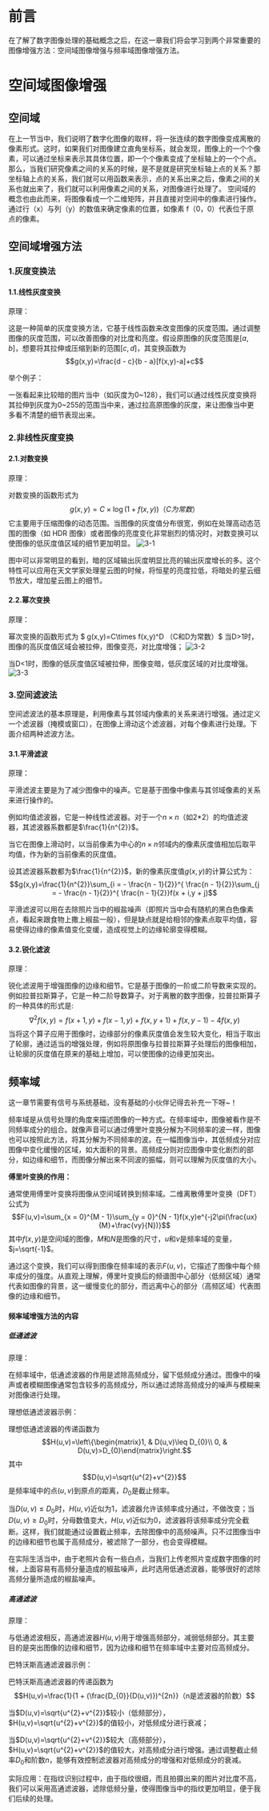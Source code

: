 # 前言
在了解了数字图像处理的基础概念之后，在这一章我们将会学习到两个非常重要的图像增强方法：空间域图像增强与频率域图像增强方法。
# 空间域图像增强
## 空间域
在上一节当中，我们说明了数字化图像的取样，将一张连续的数字图像变成离散的像素形式。这时，如果我们对图像建立直角坐标系，就会发现，图像上的一个个像素，可以通过坐标来表示其具体位置，即一个个像素变成了坐标轴上的一个个点。那么，当我们研究像素之间的关系的时候，是不是就是研究坐标轴上点的关系？那坐标轴上点的关系，我们就可以用函数来表示，点的关系出来之后，像素之间的关系也就出来了，我们就可以利用像素之间的关系，对图像进行处理了。
空间域的概念也由此而来，将图像看成一个二维矩阵，并且直接对空间中的像素进行操作。通过行（x）与列（y）的数值来确定像素的位置，如像素 f（0，0）代表位于原点的像素。
## 空间域增强方法
### 1.灰度变换法
#### 1.1.线性灰度变换
原理：
      
这是一种简单的灰度变换方法，它基于线性函数来改变图像的灰度范围。通过调整图像的灰度范围，可以改善图像的对比度和亮度。假设原图像的灰度范围是$[a,b]$，想要将其拉伸或压缩到新的范围$[c,d]$，其变换函数为$$g(x,y)=\frac{d - c}{b - a}[f(x,y)-a]+c$$
      
举个例子：
      
一张看起来比较暗的图片当中（如灰度为0\~128），我们可以通过线性灰度变换将其拉伸到灰度为0\~255的范围当中来，通过拉高原图像的灰度，来让图像当中更多看不清楚的细节表现出来。
### 2.非线性灰度变换
#### 2.1.对数变换
原理：

对数变换的函数形式为$$g(x,y)=C\times\log(1 + f(x,y))（C为常数）$$
它主要用于压缩图像的动态范围。当图像的灰度值分布很宽，例如在处理高动态范围的图像（如 HDR 图像）或者图像的亮度变化非常剧烈的情况时，对数变换可以使图像的低灰度值区域的细节更加明显。
![3-1](lesson2/3-1.JPEG)

图中可以非常明显的看到，暗的区域输出灰度明显比亮的输出灰度增长的多。这个特性可以应用在天文学家处理星云图的时候，将恒星的亮度拉低，将暗处的星云细节放大，增加星云图上的细节。
#### 2.2.幂次变换
原理：

幂次变换的函数形式为
$ g(x,y)=C\times f(x,y)^D （C和D为常数）$
当D>1时，图像的高灰度值区域会被拉伸，图像变亮，对比度增强；
![3-2](lesson2/3-2.PNG)

当D<1时，图像的低灰度值区域被拉伸，图像变暗，低灰度区域的对比度增强。
![3-3](lesson2/3-3.PNG)

### 3.空间滤波法
空间滤波法的基本原理是，利用像素与其邻域内像素的关系来进行增强。通过定义一个滤波器（掩模或窗口），在图像上滑动这个滤波器，对每个像素进行处理。下面介绍两种滤波方法。
#### 3.1.平滑滤波
原理：

平滑滤波主要是为了减少图像中的噪声。它是基于图像中像素与其邻域像素的关系来进行操作的。

例如均值滤波器，它是一种线性滤波器。对于一个$n\times n$（如2*2）的均值滤波器，其滤波器系数都是$\frac{1}{n^{2}}$。

当它在图像上滑动时，以当前像素为中心的$n\times n$邻域内的像素灰度值相加后取平均值，作为新的当前像素的灰度值。

设其滤波器系数都为$\frac{1}{n^{2}}$，新的像素灰度值$g(x,y)$的计算公式为：
      $$g(x,y)=\frac{1}{n^{2}}\sum_{i = - \frac{n - 1}{2}}^{ \frac{n - 1}{2}}\sum_{j = - \frac{n - 1}{2}}^{ \frac{n - 1}{2}}f(x + i,y + j)$$
      
平滑滤波可以用在去除照片当中的椒盐噪声（即照片当中会有随机的黑白色像素点，看起来跟食物上撒上椒盐一般），但是缺点就是给相邻的像素点取平均值，容易使得边缘的像素值变化变缓，造成视觉上的边缘轮廓变得模糊。
#### 3.2.锐化滤波
原理：

锐化滤波用于增强图像的边缘和细节。它是基于图像的一阶或二阶导数来实现的。例如拉普拉斯算子，它是一种二阶导数算子。对于离散的数字图像，拉普拉斯算子的一种具体的形式是:
      $$ \nabla^{2}f(x,y)=f(x + 1,y)+f(x - 1,y)+f(x,y + 1)+f(x,y - 1)-4f(x,y)$$
当将这个算子应用于图像时，边缘部分的像素灰度值会发生较大变化，相当于取出了轮廓，通过适当的增强处理，例如将原图像与拉普拉斯算子处理后的图像相加，让轮廓的灰度值在原来的基础上增加，可以使图像的边缘更加突出。
## 频率域
这一章节需要有信号与系统基础，没有基础的小伙伴记得去补充一下呀~！

频率域是从信号处理的角度来描述图像的一种方式。在频率域中，图像被看作是不同频率成分的组合。就像声音可以通过傅里叶变换分解为不同频率的波一样，图像也可以按照此方法，将其分解为不同频率的波。在一幅图像当中，其低频成分对应图像中变化缓慢的区域，如大面积的背景。高频成分则对应图像中变化剧烈的部分，如边缘和细节，而图像分解出来不同波的振幅，则可以理解为灰度值的大小。

**傅里叶变换的作用：**

通常使用傅里叶变换将图像从空间域转换到频率域。二维离散傅里叶变换（DFT）公式为$$F(u,v)=\sum_{x = 0}^{M - 1}\sum_{y = 0}^{N - 1}f(x,y)e^{-j2\pi(\frac{ux}{M}+\frac{vy}{N})}$$
其中$f(x,y)$是空间域的图像，$M$和$N$是图像的尺寸，$u$和$v$是频率域的变量，$j=\sqrt{-1}$。

通过这个变换，我们可以得到图像在频率域的表示$F(u,v)$，它描述了图像中每个频率成分的强度。从直观上理解，傅里叶变换后的频谱图中心部分（低频区域）通常代表如图像的背景，这一缓慢变化的部分，而远离中心的部分（高频区域）代表图像的边缘和细节。
#### 频率域增强方法的内容
##### 低通滤波
原理：

在频率域中，低通滤波器的作用是滤除高频成分，留下低频成分通过。图像中的噪声或者模糊图像通常包含较多的高频成分，所以通过滤除高频成分的噪声与模糊来对图像进行处理。

理想低通滤波器示例：

理想低通滤波器的传递函数为$$H(u,v)=\left\{\begin{matrix}1, & D(u,v)\leq D_{0}\\ 0, & D(u,v)>D_{0}\end{matrix}\right.$$
其中$$D(u,v)=\sqrt{u^{2}+v^{2}}$$ 是频率域中的点$(u,v)$到原点的距离，$D_0$是截止频率。

当$D(u,v) \leq D_{0}$时，$H(u,v)$近似为1，滤波器允许该频率成分通过，不做改变；当$D(u,v) \geq D_{0}$时，分母数值变大，$H(u,v)$近似为0，滤波器将该频率成分完全截断。这样，我们就能通过设置截止频率，去除图像中的高频噪声。只不过图像当中的边缘和细节也属于高频成分，被滤除了一部分，也会变得模糊。

在实际生活当中，由于老照片会有一些白点，当我们上传老照片变成数字图像的时候，上面容易有高频分量造成的椒盐噪声，此时选用低通滤波器，能够很好的滤除高频分量所造成的椒盐噪声。
##### 高通滤波
原理：

与低通滤波相反，高通滤波器$H(u,v)$用于增强高频部分，减弱低频部分。其主要目的是突出图像的边缘和细节，因为边缘和细节在频率域中主要对应高频成分。

巴特沃斯高通滤波器示例：

巴特沃斯高通滤波器的传递函数为$$H(u,v)=\frac{1}{1 + (\frac{D_{0}}{D(u,v)})^{2n}}（n是滤波器的阶数）$$

当$D(u,v)=\sqrt{u^{2}+v^{2}}$较小（低频部分），$H(u,v)=\sqrt{u^{2}+v^{2}}$的值较小，对低频成分进行衰减；

当$D(u,v)=\sqrt{u^{2}+v^{2}}$较大（高频部分），$H(u,v)=\sqrt{u^{2}+v^{2}}$的值较大，对高频成分进行增强。通过调整截止频率$D_0$和阶数$n$，能够有效控制滤波器对高频成分的增强和对低频成分的衰减。

实际应用：在指纹识别过程中，由于指纹很细，而且拍摄出来的图片对比度不高，我们可以采用高通滤波器，滤除低频分量，使得图像当中的指纹更加明显，便于我们后续的处理。
